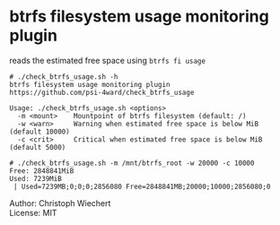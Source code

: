# btrfs filesystem usage monitoring plugin

reads the estimated free space using `btrfs fi usage`


```plain
# ./check_btrfs_usage.sh -h
btrfs filesystem usage monitoring plugin
https://github.com/psi-4ward/check_btrfs_usage

Usage: ./check_btrfs_usage.sh <options>
  -m <mount>    Mountpoint of btrfs filesystem (default: /)
  -w <warn>     Warning when estimated free space is below MiB (default 10000)
  -c <crit>     Critical when estimated free space is below MiB (default 5000)
```

```plain
# ./check_btrfs_usage.sh -m /mnt/btrfs_root -w 20000 -c 10000
Free: 2848841MiB
Used: 7239MiB
 | Used=7239MB;0;0;0;2856080 Free=2848841MB;20000;10000;2856080;0 
```

Author: Christoph Wiechert  
License: MIT  